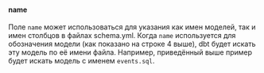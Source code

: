 #### name
Поле `name` может использоваться для указания как имен моделей, так и имен столбцов в файлах schema.yml. Когда `name` используется для обозначения модели (как показано на строке 4 выше), dbt будет искать эту модель по её имени файла. Например, приведённый выше пример будет искать модель с именем `events.sql`.